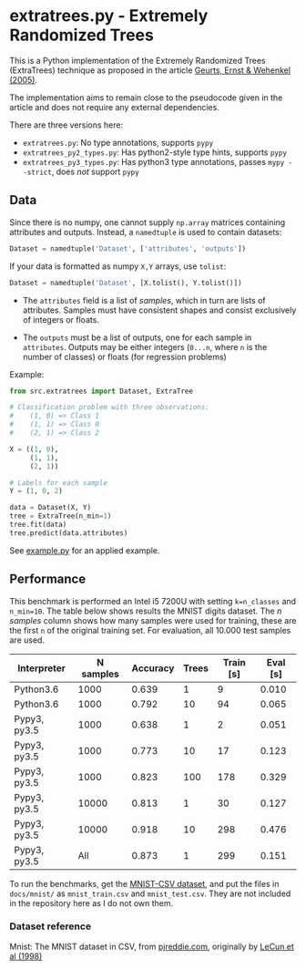 # extratrees.py - Extremely Randomized Trees

This is a Python implementation of the Extremely Randomized Trees (ExtraTrees)
technique as proposed in the article
[Geurts, Ernst & Wehenkel (2005)][geurts2005].

The implementation aims to remain close to the pseudocode given in the article
and does not require any external dependencies.

There are three versions here:

- `extratrees.py`: No type annotations, supports `pypy`
- `extratrees_py2_types.py`: Has python2-style type hints, supports `pypy`
- `extratrees_py3_types.py`: Has python3 type annotations, passes `mypy --strict`,
  does _not_ support `pypy`


## Data

Since there is no numpy, one cannot supply `np.array` matrices containing
attributes and outputs. Instead, a `namedtuple` is used to contain datasets:

```python
Dataset = namedtuple('Dataset', ['attributes', 'outputs'])
```

If your data is formatted as numpy `X,Y` arrays, use `tolist`:

```python
Dataset = namedtuple('Dataset', [X.tolist(), Y.tolist()])
```

- The `attributes` field is a list of _samples_, which in turn are lists of
attributes. Samples must have consistent shapes and consist exclusively of
integers or floats.

- The `outputs` must be a list of outputs, one for each sample in `attributes`.
Outputs may be either integers (`0...n`, where `n` is the number of classes) or
floats (for regression problems)

Example:

```python
from src.extratrees import Dataset, ExtraTree

# Classification problem with three observations:
#    (1, 0) => Class 1
#    (1, 1) => Class 0
#    (2, 1) => Class 2

X = ((1, 0),
     (1, 1),
     (2, 1))

# Labels for each sample
Y = (1, 0, 2)

data = Dataset(X, Y)
tree = ExtraTree(n_min=1)
tree.fit(data)
tree.predict(data.attributes)
```

See [example.py](docs/example.py) for an applied example.

## Performance

This benchmark is performed an Intel i5 7200U with setting `k=n_classes` and
`n_min=10`.
The table below shows results the MNIST digits dataset.
The _n samples_ column shows how many samples were used for training, these are
the first `n` of the original training set.
For evaluation, all 10.000 test samples are used.

|Interpreter   | N samples |  Accuracy | Trees  | Train [s] | Eval [s] |
|--------------|-----------|-----------|--------|-----------|----------|
|Python3.6     |      1000 |     0.639 |      1 |         9 |    0.010 |
|Python3.6     |      1000 |     0.792 |     10 |        94 |    0.065 |
|Pypy3, py3.5  |      1000 |     0.638 |      1 |         2 |    0.051 |
|Pypy3, py3.5  |      1000 |     0.773 |     10 |        17 |    0.123 |
|Pypy3, py3.5  |      1000 |     0.823 |    100 |       178 |    0.329 |
|Pypy3, py3.5  |     10000 |     0.813 |      1 |        30 |    0.127 |
|Pypy3, py3.5  |     10000 |     0.918 |     10 |       298 |    0.476 |
|Pypy3, py3.5  |       All |     0.873 |      1 |       299 |    0.151 |

To run the benchmarks, get the [MNIST-CSV dataset][pjreddie], and put the files 
in `docs/mnist/` as `mnist_train.csv` and `mnist_test.csv`.
They are not included in the repository here as I do not own them.


### Dataset reference

Mnist: The MNIST dataset in CSV, from [pjreddie.com][pjreddie], originally by
[LeCun et al (1998)][lecun1998]

[lecun1998]: http://yann.lecun.com/exdb/publis/pdf/lecun-98.pdf
[geurts2005]: http://orbi.ulg.ac.be/bitstream/2268/9357/1/geurts-mlj-advance.pdf
[pjreddie]: https://pjreddie.com/projects/mnist-in-csv/
[sklearn]: http://scikit-learn.org/stable/modules/classes.html#module-sklearn.datasets
